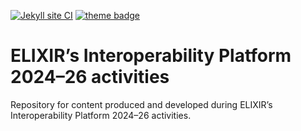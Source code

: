 [![Jekyll site CI](https://github.com/ivanmicetic/interoperability_2024-26/actions/workflows/jekyll.yml/badge.svg?branch=main)](https://github.com/ivanmicetic/interoperability_2024-26/actions/workflows/jekyll.yml) [![theme badge](https://img.shields.io/badge/ELIXIR%20toolkit%20theme-jekyll-blue?color=0d6efd)](https://github.com/ELIXIR-Belgium/elixir-toolkit-theme)

# ELIXIR’s Interoperability Platform 2024–26 activities

Repository for content produced and developed during ELIXIR’s Interoperability Platform 2024–26 activities.